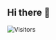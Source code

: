 ## Hi there 👋

![Visitors](https://api.visitorbadge.io/api/visitors?path=https%3A%2F%2Fgithub.com%2Frerichardjr&label=Visitors&countColor=%23263759&style=plastic)

<!--
**rerichardjr/rerichardjr** is a ✨ _special_ ✨ repository because its `README.md` (this file) appears on your GitHub profile.

Here are some ideas to get you started:

- 🔭 I’m currently working on ...
- 🌱 I’m currently learning ...
- 👯 I’m looking to collaborate on ...
- 🤔 I’m looking for help with ...
- 💬 Ask me about ...
- 📫 How to reach me: ...
- 😄 Pronouns: ...
- ⚡ Fun fact: ...
-->
